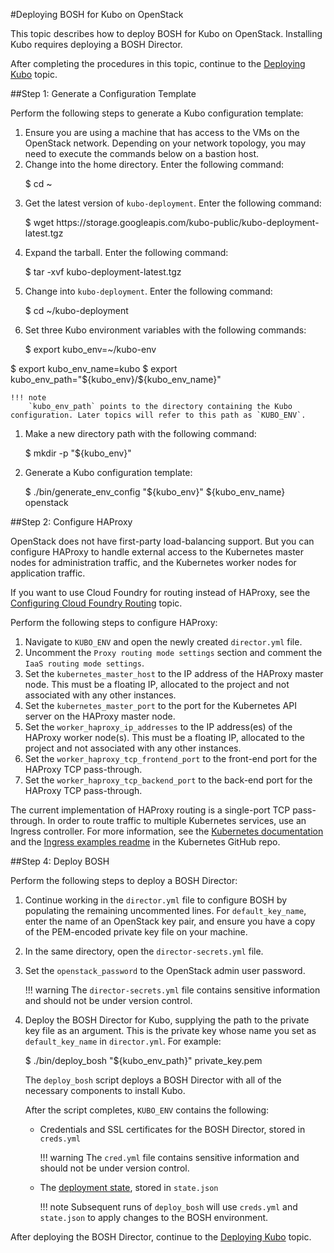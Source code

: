 #Deploying BOSH for Kubo on OpenStack

This topic describes how to deploy BOSH for Kubo on OpenStack. Installing Kubo requires deploying a BOSH Director. 

After completing the procedures in this topic, continue to the [Deploying Kubo](../deploying-kubo/) topic. 

##Step 1: Generate a Configuration Template

Perform the following steps to generate a Kubo configuration template:

1. Ensure you are using a machine that has access to the VMs on the OpenStack network. Depending on your network topology, you may need to execute the commands below on a bastion host.
1. Change into the home directory. Enter the following command:
	<p class="terminal">$ cd ~</p>
1. Get the latest version of `kubo-deployment`. Enter the following command:
	<p class="terminal">$ wget http<span>s:/</span>/storage.googleapis.com/kubo-public/kubo-deployment-latest.tgz</p>
1. Expand the tarball. Enter the following command:
	<p class="terminal">$ tar -xvf kubo-deployment-latest.tgz</p>
1. Change into `kubo-deployment`. Enter the following command:
	<p class="terminal">$ cd ~/kubo-deployment</p>
1. Set three Kubo environment variables with the following commands:
	<p class="terminal">$ export kubo_env=~/kubo-env
$ export kubo_env_name=kubo
$ export kubo_env_path="\${kubo_env}/\${kubo_env_name}"</p>

    !!! note
		`kubo_env_path` points to the directory containing the Kubo configuration. Later topics will refer to this path as `KUBO_ENV`.

1. Make a new directory path with the following command:
	<p class="terminal">$ mkdir -p "${kubo_env}"</p>
1. Generate a Kubo configuration template:
   <p class="terminal">$ ./bin/generate_env_config "${kubo_env}" ${kubo_env_name} openstack</p>

##Step 2: Configure HAProxy

OpenStack does not have first-party load-balancing support. But you can configure HAProxy to handle external access to the Kubernetes master nodes for administration traffic, and the Kubernetes worker nodes for application traffic.

If you want to use Cloud Foundry for routing instead of HAProxy, see the [Configuring Cloud Foundry Routing](../cf-routing/) topic.

Perform the following steps to configure HAProxy:

1. Navigate to `KUBO_ENV` and open the newly created `director.yml` file.
1. Uncomment the `Proxy routing mode settings` section and comment the `IaaS routing mode settings`.
1. Set the `kubernetes_master_host` to the IP address of the HAProxy master node. This must be a floating IP, allocated to the project and not associated with any other instances.
1. Set the `kubernetes_master_port` to the port for the Kubernetes API server on the HAProxy master node.
1. Set the `worker_haproxy_ip_addresses` to the IP address(es) of the HAProxy worker node(s). This must be a floating IP, allocated to the project and not associated with any other instances.
1. Set the `worker_haproxy_tcp_frontend_port` to the front-end port for the HAProxy TCP pass-through.
1. Set the `worker_haproxy_tcp_backend_port` to the back-end port for the HAProxy TCP pass-through.

The current implementation of HAProxy routing is a single-port TCP pass-through. In order to route traffic to multiple Kubernetes services, use an Ingress controller. For more information, see the [Kubernetes documentation](https://kubernetes.io/docs/concepts/services-networking/ingress/) and the [Ingress examples readme](https://github.com/kubernetes/ingress/tree/master/examples#ingress-examples)  in the Kubernetes GitHub repo.

##Step 4: Deploy BOSH

Perform the following steps to deploy a BOSH Director:

1. Continue working in the `director.yml` file to configure BOSH by populating the remaining uncommented lines. For `default_key_name`, enter the name of an OpenStack key pair, and ensure you have a copy of the PEM-encoded private key file on your machine.
1. In the same directory, open the `director-secrets.yml` file.
1. Set the `openstack_password` to the OpenStack admin user password.

	!!! warning
		The `director-secrets.yml` file contains sensitive information and should not be under version control.

1. Deploy the BOSH Director for Kubo, supplying the path to the private key file as an argument. This is the private key whose name you set as `default_key_name` in `director.yml`. For example:

	<p class="terminal">$ ./bin/deploy_bosh "${kubo_env_path}" private_key.pem</p>

	The `deploy_bosh` script deploys a BOSH Director with all of the necessary components to install Kubo. 

	After the script completes, `KUBO_ENV` contains the following:

	* Credentials and SSL certificates for the BOSH Director, stored in `creds.yml`

		!!! warning
			The `cred.yml` file contains sensitive information and should not be under version control.

	* The [deployment state](https://bosh.io/docs/cli-envs.html#deployment-state), stored in `state.json`

		!!! note
			Subsequent runs of `deploy_bosh` will use `creds.yml` and `state.json` to apply changes to the BOSH environment.

After deploying the BOSH Director, continue to the [Deploying Kubo](../deploying-kubo/) topic.